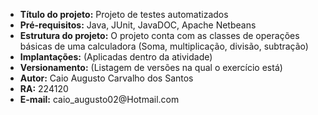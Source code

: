 <ul>
    <li><strong>Título do projeto:</strong> Projeto de testes automatizados</li>
    <li><strong>Pré-requisitos:</strong> Java, JUnit, JavaDOC, Apache Netbeans</li>
    <li><strong>Estrutura do projeto:</strong> O projeto conta com as classes de operações básicas de uma calculadora (Soma, multiplicação, divisão, subtração)</li>
    <li><strong>Implantações:</strong> (Aplicadas dentro da atividade)</li>
    <li><strong>Versionamento:</strong> (Listagem de versões na qual o exercício está)</li>
    <li><strong>Autor:</strong> Caio Augusto Carvalho dos Santos</li>
    <li><strong>RA:</strong> 224120</li>
    <li><strong>E-mail:</strong> caio_augusto02@Hotmail.com</li>
</ul>
